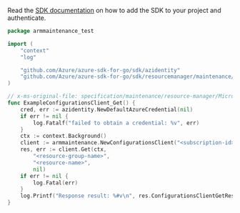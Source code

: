 Read the [SDK documentation](https://github.com/Azure/azure-sdk-for-go/blob/sdk%2Fresourcemanager%2Fmaintenance%2Farmmaintenance%2Fv0.2.0/sdk/resourcemanager/maintenance/armmaintenance/README.md) on how to add the SDK to your project and authenticate.

```go
package armmaintenance_test

import (
	"context"
	"log"

	"github.com/Azure/azure-sdk-for-go/sdk/azidentity"
	"github.com/Azure/azure-sdk-for-go/sdk/resourcemanager/maintenance/armmaintenance"
)

// x-ms-original-file: specification/maintenance/resource-manager/Microsoft.Maintenance/preview/2021-09-01-preview/examples/MaintenanceConfigurations_GetForResource.json
func ExampleConfigurationsClient_Get() {
	cred, err := azidentity.NewDefaultAzureCredential(nil)
	if err != nil {
		log.Fatalf("failed to obtain a credential: %v", err)
	}
	ctx := context.Background()
	client := armmaintenance.NewConfigurationsClient("<subscription-id>", cred, nil)
	res, err := client.Get(ctx,
		"<resource-group-name>",
		"<resource-name>",
		nil)
	if err != nil {
		log.Fatal(err)
	}
	log.Printf("Response result: %#v\n", res.ConfigurationsClientGetResult)
}
```
